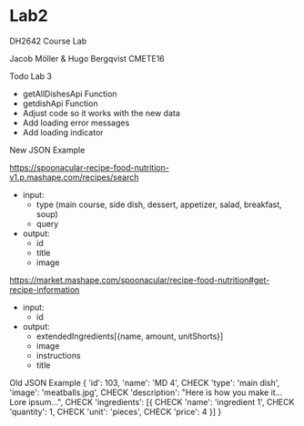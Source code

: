 # Lab2
DH2642  Course Lab

Jacob Möller & Hugo Bergqvist 
CMETE16



Todo Lab 3

- getAllDishesApi Function
- getdishApi Function
- Adjust code so it works with the new data
- Add loading error messages
- Add loading indicator


New JSON Example

https://spoonacular-recipe-food-nutrition-v1.p.mashape.com/recipes/search
- input: 
    * type (main course, side dish, dessert, appetizer, salad, breakfast, soup)
    * query
- output:
    * id
    * title
    * image


https://market.mashape.com/spoonacular/recipe-food-nutrition#get-recipe-information
- input: 
    * id
- output: 
    * extendedIngredients[{name, amount, unitShorts}]
    * image
    * instructions
    * title


Old JSON Example
{
	'id': 103,
	'name': 'MD 4',                                             CHECK
	'type': 'main dish',                                        
	'image': 'meatballs.jpg',                                   CHECK
	'description': "Here is how you make it... Lore ipsum...",  CHECK
	'ingredients': [{                                           CHECK
		'name': 'ingredient 1',                                 CHECK        
		'quantity': 1,                                          CHECK
		'unit': 'pieces',                                       CHECK
		'price': 4
	}]
}
